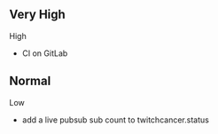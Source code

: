 
Very High
-

High
- CI on GitLab

Normal
-

Low
- add a live pubsub sub count to twitchcancer.status
